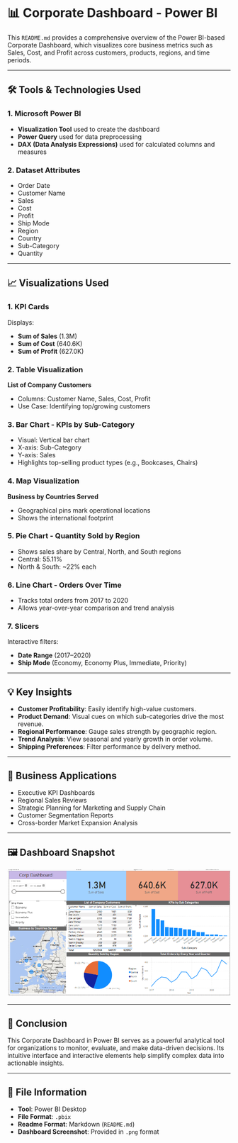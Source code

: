 
# 📊 Corporate Dashboard - Power BI

This `README.md` provides a comprehensive overview of the Power BI-based Corporate Dashboard, which visualizes core business metrics such as Sales, Cost, and Profit across customers, products, regions, and time periods.

---

## 🛠 Tools & Technologies Used

### 1. Microsoft Power BI
- **Visualization Tool** used to create the dashboard
- **Power Query** used for data preprocessing
- **DAX (Data Analysis Expressions)** used for calculated columns and measures

### 2. Dataset Attributes
- Order Date
- Customer Name
- Sales
- Cost
- Profit
- Ship Mode
- Region
- Country
- Sub-Category
- Quantity

---

## 📈 Visualizations Used

### 1. KPI Cards
Displays:
- **Sum of Sales** (1.3M)
- **Sum of Cost** (640.6K)
- **Sum of Profit** (627.0K)

### 2. Table Visualization
**List of Company Customers**
- Columns: Customer Name, Sales, Cost, Profit
- Use Case: Identifying top/growing customers

### 3. Bar Chart - KPIs by Sub-Category
- Visual: Vertical bar chart
- X-axis: Sub-Category
- Y-axis: Sales
- Highlights top-selling product types (e.g., Bookcases, Chairs)

### 4. Map Visualization
**Business by Countries Served**
- Geographical pins mark operational locations
- Shows the international footprint

### 5. Pie Chart - Quantity Sold by Region
- Shows sales share by Central, North, and South regions
- Central: 55.11%
- North & South: ~22% each

### 6. Line Chart - Orders Over Time
- Tracks total orders from 2017 to 2020
- Allows year-over-year comparison and trend analysis

### 7. Slicers
Interactive filters:
- **Date Range** (2017–2020)
- **Ship Mode** (Economy, Economy Plus, Immediate, Priority)

---

## 💡 Key Insights

- **Customer Profitability**: Easily identify high-value customers.
- **Product Demand**: Visual cues on which sub-categories drive the most revenue.
- **Regional Performance**: Gauge sales strength by geographic region.
- **Trend Analysis**: View seasonal and yearly growth in order volume.
- **Shipping Preferences**: Filter performance by delivery method.

---

## 🧭 Business Applications

- Executive KPI Dashboards
- Regional Sales Reviews
- Strategic Planning for Marketing and Supply Chain
- Customer Segmentation Reports
- Cross-border Market Expansion Analysis

---

## 🖼 Dashboard Snapshot

![Dashboard screenshot](Screenshot(75).png)

---

## 📌 Conclusion

This Corporate Dashboard in Power BI serves as a powerful analytical tool for organizations to monitor, evaluate, and make data-driven decisions. Its intuitive interface and interactive elements help simplify complex data into actionable insights.

---

## 📂 File Information

- **Tool**: Power BI Desktop
- **File Format**: `.pbix`
- **Readme Format**: Markdown (`README.md`)
- **Dashboard Screenshot**: Provided in `.png` format
